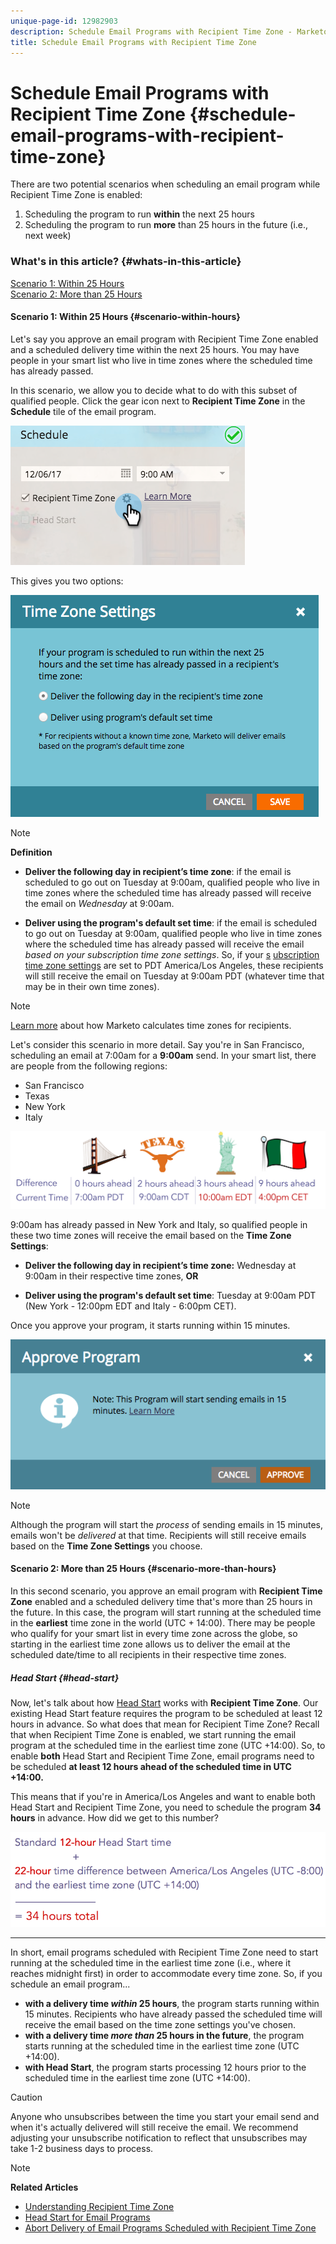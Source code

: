 ```yaml
---
unique-page-id: 12982903
description: Schedule Email Programs with Recipient Time Zone - Marketo Docs - Product Documentation
title: Schedule Email Programs with Recipient Time Zone
---
```


# Schedule Email Programs with Recipient Time Zone {#schedule-email-programs-with-recipient-time-zone}

There are two potential scenarios when scheduling an email program while Recipient Time Zone is enabled:

1. Scheduling the program to run **within** the next 25 hours
1. Scheduling the program to run **more** than 25 hours in the future (i.e., next week)

### What's in this article? {#whats-in-this-article}

[Scenario 1: Within 25 Hours](#scenario-within-hours)  
[Scenario 2: More than 25 Hours](#scenario-more-than-hours)

#### Scenario 1: Within 25 Hours {#scenario-within-hours}

Let's say you approve an email program with Recipient Time Zone enabled and a scheduled delivery time within the next 25 hours. You may have people in your smart list who live in time zones where the scheduled time has already passed.

In this scenario, we allow you to decide what to do with this subset of qualified people. Click the gear icon next to **Recipient Time Zone** in the **Schedule** tile of the email program.

![](assets/image2017-12-5-10-3a46-3a42.png)

This gives you two options:

![](assets/image2017-12-5-10-3a31-3a28.png)

>[!NOTE]
>
>**Definition**
>
>* **Deliver the following day in recipient’s time zone**: if the email is scheduled to go out on Tuesday at 9:00am, qualified people who live in time zones where the scheduled time has already passed will receive the email on *Wednesday* at 9:00am.
>
>* **Deliver using the program's default set time**: if the email is scheduled to go out on Tuesday at 9:00am, qualified people who live in time zones where the scheduled time has already passed will receive the email *based on your subscription time zone settings*. So, if your [s](../../../../../product-docs/administration/settings/select-your-language-locale-and-time-zone.md) [ubscription time zone settings](../../../../../product-docs/administration/settings/set-default-location-settings-for-a-subscription.md) are set to PDT America/Los Angeles, these recipients will still receive the email on Tuesday at 9:00am PDT (whatever time that may be in their own time zones).
>

>[!NOTE]
>
>[Learn more](https://docs.marketo.com/display/DOCS/Understanding+Recipient+Time+Zone#UnderstandingRecipientTimeZone-CalculatingTimeZone) about how Marketo calculates time zones for recipients.

Let's consider this scenario in more detail. Say you're in San Francisco, scheduling an email at 7:00am for a **9:00am** send. In your smart list, there are people from the following regions:

* San Francisco
* Texas
* New York
* Italy

![](assets/image2017-12-6-10-3a52-3a41.png)

9:00am has already passed in New York and Italy, so qualified people in these two time zones will receive the email based on the **Time Zone Settings**:

* **Deliver the following day in recipient’s time zone:**&nbsp;Wednesday at 9:00am in their respective time zones, **OR**

* **Deliver using the program's default set time**:&nbsp;Tuesday at 9:00am PDT (New York - 12:00pm EDT and Italy - 6:00pm CET).

Once you approve your program, it starts running within 15 minutes.

![](assets/screen-shot-2017-12-09-at-3.34.14-pm.png)

>[!NOTE]
>
>Although the program will start the *process* of sending emails in 15 minutes, emails won't be *delivered* at that time. Recipients will still receive emails based on the **Time Zone Settings** you choose.

#### Scenario 2: More than 25 Hours {#scenario-more-than-hours}

In this second scenario, you approve an email program with **Recipient Time Zone** enabled and a scheduled delivery time that's more than 25 hours in the future. In this case, the program will start running at the scheduled time in the **earliest** time zone in the world (UTC + 14:00). There may be people who qualify for your smart list in every time zone across the globe, so starting in the earliest time zone allows us to deliver the email at the scheduled date/time to all recipients in their respective time zones.

##### Head Start {#head-start}

Now, let's talk about how [Head Start](../../../../../product-docs/email-marketing/email-programs/email-program-actions/head-start-for-email-programs.md) works with **Recipient Time Zone**. Our existing Head Start feature requires the program to be scheduled at least 12 hours in advance. So what does that mean for Recipient Time Zone? Recall that when Recipient Time Zone is enabled, we start running the email program at the scheduled time in the earliest time zone (UTC +14:00). So, to enable **both** Head Start and Recipient Time Zone, email programs need to be scheduled **at least 12 hours ahead of the scheduled time in UTC +14:00.**

This means that if you're in America/Los Angeles and want to enable both Head Start and Recipient Time Zone, you need to schedule the program **34 hours** in advance. How did we get to this number?

![](assets/image2017-12-5-13-3a11-3a38.png)

---

In short, email programs scheduled with Recipient Time Zone need to start running at the scheduled time in the earliest time zone (i.e., where it reaches midnight first) in order to accommodate every time zone. So, if you schedule an email program...

* **with a delivery time *within* 25 hours**, the program starts running within 15 minutes. Recipients who have already passed the scheduled time will receive the email based on the time zone settings you've chosen.
* **with a delivery time *more* *than* 25 hours in the future**, the program starts running at the scheduled time in the earliest time zone (UTC +14:00).
* **with Head Start**, the program starts processing 12 hours prior to the scheduled time in the earliest time zone (UTC +14:00).

>[!CAUTION]
>
>Anyone who unsubscribes between the time you start your email send and when it's actually delivered will still receive the email. We recommend adjusting your unsubscribe notification to reflect that unsubscribes may take 1-2 business days to process.

>[!NOTE]
>
>**Related Articles**
>
>* [Understanding Recipient Time Zone](understanding-recipient-time-zone.md)
>* [Head Start for Email Programs](../../../../../product-docs/email-marketing/email-programs/email-program-actions/head-start-for-email-programs.md)
>* [Abort Delivery of Email Programs Scheduled with Recipient Time Zone](abort-delivery-of-email-programs-scheduled-with-recipient-time-zone.md)
>

